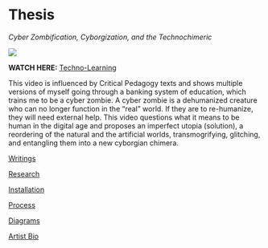 # Thesis
_Cyber Zombification, Cyborgization, and the Technochimeric_

![]({{site.baseurl}}//Education.png)


**WATCH HERE:** [Techno-Learning](https://youtu.be/_1-43Bd7kPM)

This video is influenced by Critical Pedagogy texts and shows multiple versions of myself going through a banking system of education, which trains me to be a cyber zombie. A cyber zombie is a dehumanized creature who can no longer function in the “real” world. If they are to re-humanize, they will need external help. This video questions what it means to be human in the digital age and proposes an imperfect utopia (solution), a reordering of the natural and the artificial worlds, transmogrifying, glitching, and entangling them into a new cyborgian chimera.

[Writings](Writings.md)

[Research](break.md)

[Installation](Installation.md)

[Process](Process.md)

[Diagrams](diagrams.md)

[Artist Bio](artistbio.md)
